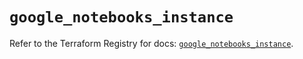 # `google_notebooks_instance`

Refer to the Terraform Registry for docs: [`google_notebooks_instance`](https://registry.terraform.io/providers/hashicorp/google/5.45.2/docs/resources/notebooks_instance).
